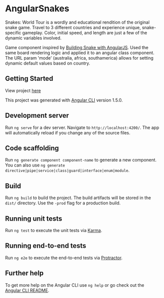 # AngularSnakes

Snakes: World Tour is a wordly and educational rendition of the original snake game. Travel to 3 different countries and experience unique, snake-specific gameplay. Color, initial speed, and length are just a few of the dynamic variables involved.

Game component inspired by [Building Snake with AngularJS](https://medium.com/@zackargyle/building-snake-with-angularjs-d3035e8be985). Used the same board rendering logic and applied it to an angular class component. The URL param 'mode' (australia, africa, southamerica) allows for setting dynamic default values based on country.  

## Getting Started

View project [here](https://devhominid.github.io/angular-snakes/)

This project was generated with [Angular CLI](https://github.com/angular/angular-cli) version 1.5.0.

## Development server

Run `ng serve` for a dev server. Navigate to `http://localhost:4200/`. The app will automatically reload if you change any of the source files.

## Code scaffolding

Run `ng generate component component-name` to generate a new component. You can also use `ng generate directive|pipe|service|class|guard|interface|enum|module`.

## Build

Run `ng build` to build the project. The build artifacts will be stored in the `dist/` directory. Use the `-prod` flag for a production build.

## Running unit tests

Run `ng test` to execute the unit tests via [Karma](https://karma-runner.github.io).

## Running end-to-end tests

Run `ng e2e` to execute the end-to-end tests via [Protractor](http://www.protractortest.org/).

## Further help

To get more help on the Angular CLI use `ng help` or go check out the [Angular CLI README](https://github.com/angular/angular-cli/blob/master/README.md).

